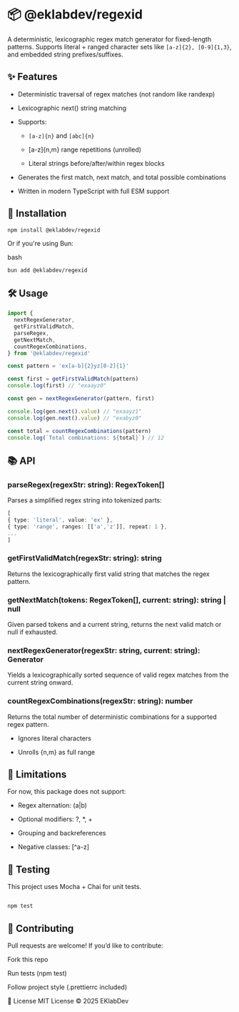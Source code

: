 # 📦 @eklabdev/regexid

A deterministic, lexicographic regex match generator for fixed-length patterns.
Supports literal + ranged character sets like `[a-z]{2}, [0-9]{1,3}`, and embedded string prefixes/suffixes.

## ✨ Features

- Deterministic traversal of regex matches (not random like randexp)

- Lexicographic next() string matching

- Supports:

  - `[a-z]{n}` and `[abc]{n}`

  - [a-z]{n,m} range repetitions (unrolled)

  - Literal strings before/after/within regex blocks

- Generates the first match, next match, and total possible combinations

- Written in modern TypeScript with full ESM support

## 🚀 Installation

```bash
npm install @eklabdev/regexid
```

Or if you're using Bun:

bash

```
bun add @eklabdev/regexid
```

## 🛠️ Usage

```ts
import {
  nextRegexGenerator,
  getFirstValidMatch,
  parseRegex,
  getNextMatch,
  countRegexCombinations,
} from '@eklabdev/regexid'

const pattern = 'ex[a-b]{2}yz[0-2]{1}'

const first = getFirstValidMatch(pattern)
console.log(first) // "exaayz0"

const gen = nextRegexGenerator(pattern, first)

console.log(gen.next().value) // "exaayz1"
console.log(gen.next().value) // "exabyz0"

const total = countRegexCombinations(pattern)
console.log(`Total combinations: ${total}`) // 12
```

## 📚 API

### parseRegex(regexStr: string): RegexToken[]

Parses a simplified regex string into tokenized parts:

```ts
[
{ type: 'literal', value: 'ex' },
{ type: 'range', ranges: [['a','z']], repeat: 1 },
...
]
```

### getFirstValidMatch(regexStr: string): string

Returns the lexicographically first valid string that matches the regex pattern.

### getNextMatch(tokens: RegexToken[], current: string): string | null

Given parsed tokens and a current string, returns the next valid match or null if exhausted.

### nextRegexGenerator(regexStr: string, current: string): Generator<string>

Yields a lexicographically sorted sequence of valid regex matches from the current string onward.

### countRegexCombinations(regexStr: string): number

Returns the total number of deterministic combinations for a supported regex pattern.

- Ignores literal characters

- Unrolls {n,m} as full range

## 🔧 Limitations

For now, this package does not support:

- Regex alternation: (a|b)

- Optional modifiers: ?, \*, +

- Grouping and backreferences

- Negative classes: [^a-z]

## 🧪 Testing

This project uses Mocha + Chai for unit tests.

```bash

npm test
```

## 🤝 Contributing

Pull requests are welcome!
If you’d like to contribute:

Fork this repo

Run tests (npm test)

Follow project style (.prettierrc included)

📄 License
MIT License © 2025 EKlabDev
